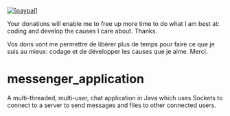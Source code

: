<p><a href="https://www.paypal.com/cgi-bin/webscr?cmd=_donations&business=achilles%2etzimis%40gmail%2ecom&lc=GB&item_name=Achilles%20Tzimis&currency_code=GBP&bn=PP%2dDonationsBF%3abtn_donateCC_LG%2egif%3aNonHosted">
<img src="https://camo.githubusercontent.com/e14c85b542e06215f7e56c0763333ef1e9b9f9b7/68747470733a2f2f7777772e70617970616c6f626a656374732e636f6d2f656e5f55532f692f62746e2f62746e5f646f6e6174655f534d2e676966" alt="[paypal]" data-canonical-src="https://www.paypalobjects.com/en_US/i/btn/btn_donate_SM.gif" style="max-width:100%;"></a></p>

<p>Your donations will enable me to free up more time to do what I am best at: coding and develop the causes I care about.
<a href=""></a><a href=""></a><a href=""></a>
Thanks.</p>

<p>Vos dons vont me permettre de libérer plus de temps pour faire ce que je suis au mieux: codage et de développer les causes que je aime.
<a href=""></a><a href=""></a><a href=""></a>
Merci.</p>


# messenger_application
A multi-threaded, multi-user, chat application in Java which uses Sockets to connect to a server to send messages and files to other connected users.
